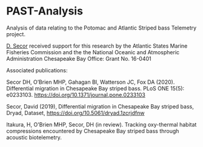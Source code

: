 PAST-Analysis
=============

Analysis of data relating to the Potomac and Atlantic Striped bass Telemetry project.

[D. Secor](mailto:secor@umces.edu) received support for this research by the Atlantic States Marine Fisheries Commission and the the National Oceanic and Atmospheric Administration Chesapeake Bay Office: Grant No. 16-0401


Associated publications:

Secor DH, O’Brien MHP, Gahagan BI, Watterson JC, Fox DA (2020). Differential migration in Chesapeake Bay striped bass. PLoS ONE 15(5): e0233103. https://doi.org/10.1371/journal.pone.0233103

Secor, David (2019), Differential migration in Chesapeake Bay striped bass, Dryad, Dataset, https://doi.org/10.5061/dryad.1zcrjdfnw

Itakura, H, O'Brien MHP, Secor, DH (in review). Tracking oxy-thermal habitat compressions encountered by Chesapeake Bay striped bass
through acoustic biotelemetry.
